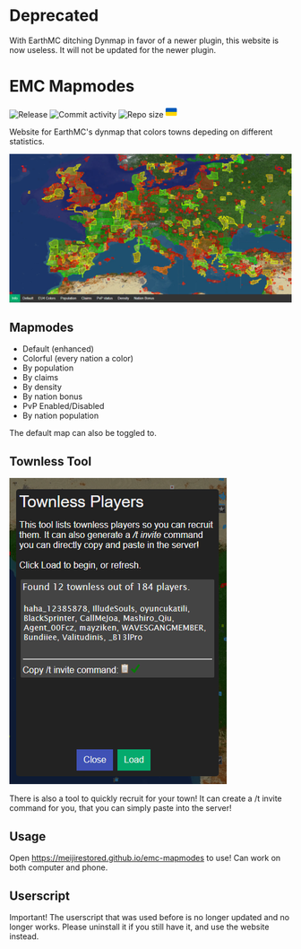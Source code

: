 # Deprecated

With EarthMC ditching Dynmap in favor of a newer plugin, this website is now useless. It will not be updated for the newer plugin.

# EMC Mapmodes

![Release](https://img.shields.io/github/v/release/MeijiRestored/emc-mapmodes) ![Commit activity](https://img.shields.io/github/commit-activity/m/MeijiRestored/emc-mapmodes) ![Repo size](https://img.shields.io/github/repo-size/MeijiRestored/emc-mapmodes) <img src="https://raw.githubusercontent.com/MeijiRestored/emc-mapmodes/main/assets/ua.svg" width="20px">

Website for EarthMC's dynmap that colors towns depeding on different statistics.

![Map](https://raw.githubusercontent.com/MeijiRestored/emc-mapmodes/main/assets/main-map.png)

## Mapmodes

- Default (enhanced)
- Colorful (every nation a color)
- By population
- By claims
- By density
- By nation bonus
- PvP Enabled/Disabled
- By nation population

The default map can also be toggled to.

## Townless Tool

![Townless Tool](https://raw.githubusercontent.com/MeijiRestored/emc-mapmodes/main/assets/townless.png)

There is also a tool to quickly recruit for your town! It can create a /t invite command for you, that you can simply paste into the server!

## Usage

Open https://meijirestored.github.io/emc-mapmodes to use! Can work on both computer and phone.

## Userscript

Important! The userscript that was used before is no longer updated and no longer works. Please uninstall it if you still have it, and use the website instead.
